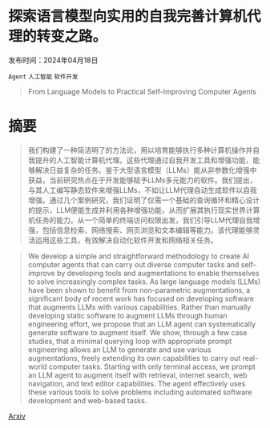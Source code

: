 # 探索语言模型向实用的自我完善计算机代理的转变之路。

发布时间：2024年04月18日

`Agent` `人工智能` `软件开发`

> From Language Models to Practical Self-Improving Computer Agents

# 摘要

> 我们构建了一种简洁明了的方法论，用以培育能够执行多种计算机操作并自我提升的人工智能计算机代理。这些代理通过自我开发工具和增强功能，能够解决日益复杂的任务。鉴于大型语言模型（LLMs）能从非参数化增强中获益，当前研究热点在于开发能够赋予LLMs多元能力的软件。我们提出，与其人工编写静态软件来增强LLMs，不如让LLM代理自动生成软件以自我增强。通过几个案例研究，我们证明了仅需一个基础的查询循环和精心设计的提示，LLM便能生成并利用各种增强功能，从而扩展其执行现实世界计算机任务的能力。从一个简单的终端访问权限出发，我们引导LLM代理自我增强，包括信息检索、网络搜索、网页浏览和文本编辑等能力。该代理能够灵活运用这些工具，有效解决自动化软件开发和网络相关任务。

> We develop a simple and straightforward methodology to create AI computer agents that can carry out diverse computer tasks and self-improve by developing tools and augmentations to enable themselves to solve increasingly complex tasks. As large language models (LLMs) have been shown to benefit from non-parametric augmentations, a significant body of recent work has focused on developing software that augments LLMs with various capabilities. Rather than manually developing static software to augment LLMs through human engineering effort, we propose that an LLM agent can systematically generate software to augment itself. We show, through a few case studies, that a minimal querying loop with appropriate prompt engineering allows an LLM to generate and use various augmentations, freely extending its own capabilities to carry out real-world computer tasks. Starting with only terminal access, we prompt an LLM agent to augment itself with retrieval, internet search, web navigation, and text editor capabilities. The agent effectively uses these various tools to solve problems including automated software development and web-based tasks.

[Arxiv](https://arxiv.org/abs/2404.11964)